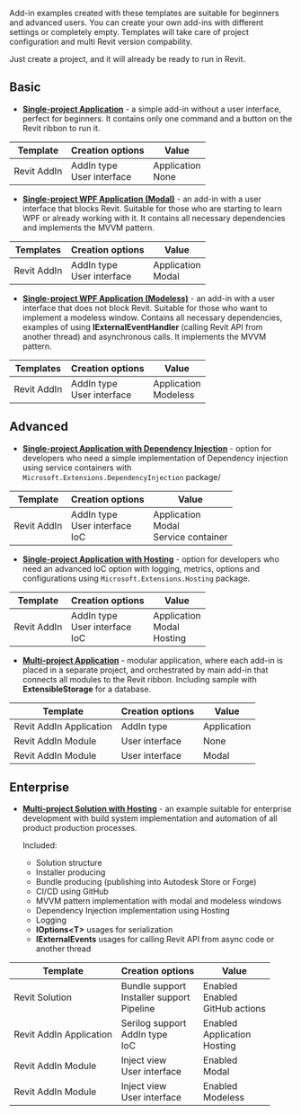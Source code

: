 Add-in examples created with these templates are suitable for beginners and advanced users.
You can create your own add-ins with different settings or completely empty.
Templates will take care of project configuration and multi Revit version compability.

Just create a project, and it will already be ready to run in Revit.

## Basic

- **[Single-project Application](https://github.com/Nice3point/RevitTemplates/tree/develop/samples/SingleApplication)** -
  a simple add-in without a user interface, perfect for beginners.
  It contains only one command and a button on the Revit ribbon to run it.

| Template    | Creation options              | Value                |
|-------------|-------------------------------|----------------------|
| Revit AddIn | AddIn type<br/>User interface | Application<br/>None |

- **[Single-project WPF Application (Modal)](https://github.com/Nice3point/RevitTemplates/tree/develop/samples/SingleUiApplication)** -
  an add-in with a user interface that blocks Revit.
  Suitable for those who are starting to learn WPF or already working with it.
  It contains all necessary dependencies and implements the MVVM pattern.

| Templates   | Creation options              | Value                 |
|-------------|-------------------------------|-----------------------|
| Revit AddIn | AddIn type<br/>User interface | Application<br/>Modal |

- **[Single-project WPF Application (Modeless)](https://github.com/Nice3point/RevitTemplates/tree/develop/samples/SingleUiModelessApplication)** -
  an add-in with a user interface that does not block Revit.
  Suitable for those who want to implement a modeless window.
  Contains all necessary dependencies, examples of using **IExternalEventHandler** (calling Revit API from another thread) and asynchronous calls.
  It implements the MVVM pattern.

| Templates   | Creation options              | Value                    |
|-------------|-------------------------------|--------------------------|
| Revit AddIn | AddIn type<br/>User interface | Application<br/>Modeless |

## Advanced

- **[Single-project Application with Dependency Injection](https://github.com/Nice3point/RevitTemplates/tree/develop/samples/SingleDependencyInjectionApplication)** -
  option for developers who need a simple implementation of Dependency injection using service containers with `Microsoft.Extensions.DependencyInjection` package/

| Template    | Creation options                      | Value                                       |
|-------------|---------------------------------------|---------------------------------------------|
| Revit AddIn | AddIn type<br/>User interface<br/>IoC | Application<br/>Modal<br/>Service container |

- **[Single-project Application with Hosting](https://github.com/Nice3point/RevitTemplates/tree/develop/samples/SingleHostingApplication)** -
  option for developers who need an advanced IoC option with logging, metrics, options and configurations using `Microsoft.Extensions.Hosting` package.

| Template    | Creation options                      | Value                             |
|-------------|---------------------------------------|-----------------------------------|
| Revit AddIn | AddIn type<br/>User interface<br/>IoC | Application<br/>Modal<br/>Hosting |

- **[Multi-project Application](https://github.com/Nice3point/RevitTemplates/tree/develop/samples/ModularApplication)** -
  modular application, where each add-in is placed in a separate project, and orchestrated by main add-in that connects all modules to the Revit ribbon.
  Including sample with **ExtensibleStorage** for a database.

| Template                | Creation options | Value       |
|-------------------------|------------------|-------------|
| Revit AddIn Application | AddIn type       | Application |
| Revit AddIn Module      | User interface   | None        |
| Revit AddIn Module      | User interface   | Modal       |

## Enterprise

- **[Multi-project Solution with Hosting](https://github.com/Nice3point/RevitTemplates/tree/develop/samples/AllInOneSolution)** -
  an example suitable for enterprise development with build system implementation and automation of all product production processes.

  Included:
    - Solution structure
    - Installer producing
    - Bundle producing (publishing into Autodesk Store or Forge)
    - CI/CD using GitHub
    - MVVM pattern implementation with modal and modeless windows
    - Dependency Injection implementation using Hosting
    - Logging
    - **IOptions\<T\>** usages for serialization
    - **IExternalEvents** usages for calling Revit API from async code or another thread

| Template                | Creation options                                  | Value                                  |
|-------------------------|---------------------------------------------------|----------------------------------------|
| Revit Solution          | Bundle support<br/>Installer support<br/>Pipeline | Enabled<br/>Enabled<br/>GitHub actions |
| Revit AddIn Application | Serilog support<br/>AddIn type<br/>IoC            | Enabled<br/>Application<br/>Hosting    |
| Revit AddIn Module      | Inject view<br/>User interface                    | Enabled<br/>Modal                      |
| Revit AddIn Module      | Inject view<br/>User interface                    | Enabled<br/>Modeless                   |
